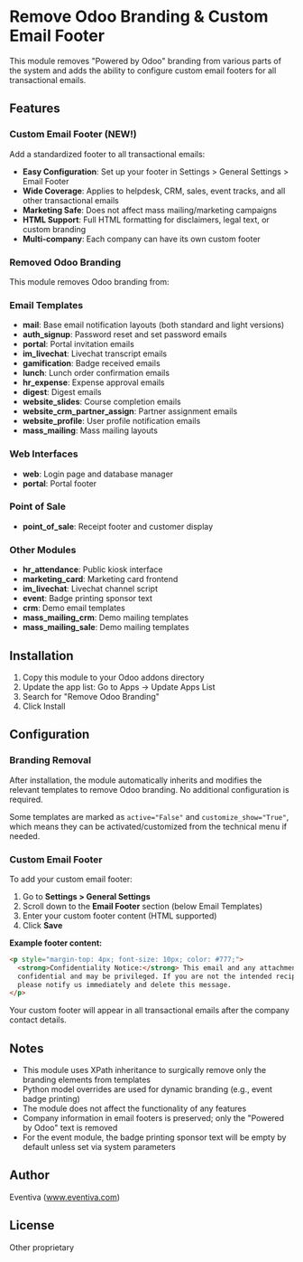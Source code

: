 # Remove Odoo Branding & Custom Email Footer

This module removes "Powered by Odoo" branding from various parts of the system and adds the ability to configure custom email footers for all transactional emails.

## Features

### Custom Email Footer (NEW!)

Add a standardized footer to all transactional emails:

- **Easy Configuration**: Set up your footer in Settings > General Settings > Email Footer
- **Wide Coverage**: Applies to helpdesk, CRM, sales, event tracks, and all other transactional emails
- **Marketing Safe**: Does not affect mass mailing/marketing campaigns
- **HTML Support**: Full HTML formatting for disclaimers, legal text, or custom branding
- **Multi-company**: Each company can have its own custom footer

### Removed Odoo Branding

This module removes Odoo branding from:

### Email Templates

- **mail**: Base email notification layouts (both standard and light versions)
- **auth_signup**: Password reset and set password emails
- **portal**: Portal invitation emails
- **im_livechat**: Livechat transcript emails
- **gamification**: Badge received emails
- **lunch**: Lunch order confirmation emails
- **hr_expense**: Expense approval emails
- **digest**: Digest emails
- **website_slides**: Course completion emails
- **website_crm_partner_assign**: Partner assignment emails
- **website_profile**: User profile notification emails
- **mass_mailing**: Mass mailing layouts

### Web Interfaces

- **web**: Login page and database manager
- **portal**: Portal footer

### Point of Sale

- **point_of_sale**: Receipt footer and customer display

### Other Modules

- **hr_attendance**: Public kiosk interface
- **marketing_card**: Marketing card frontend
- **im_livechat**: Livechat channel script
- **event**: Badge printing sponsor text
- **crm**: Demo email templates
- **mass_mailing_crm**: Demo mailing templates
- **mass_mailing_sale**: Demo mailing templates

## Installation

1. Copy this module to your Odoo addons directory
2. Update the app list: Go to Apps → Update Apps List
3. Search for "Remove Odoo Branding"
4. Click Install

## Configuration

### Branding Removal

After installation, the module automatically inherits and modifies the relevant templates to remove Odoo branding. No additional configuration is required.

Some templates are marked as `active="False"` and `customize_show="True"`, which means they can be activated/customized from the technical menu if needed.

### Custom Email Footer

To add your custom email footer:

1. Go to **Settings > General Settings**
2. Scroll down to the **Email Footer** section (below Email Templates)
3. Enter your custom footer content (HTML supported)
4. Click **Save**

**Example footer content:**

```html
<p style="margin-top: 4px; font-size: 10px; color: #777;">
  <strong>Confidentiality Notice:</strong> This email and any attachments are
  confidential and may be privileged. If you are not the intended recipient,
  please notify us immediately and delete this message.
</p>
```

Your custom footer will appear in all transactional emails after the company contact details.

## Notes

- This module uses XPath inheritance to surgically remove only the branding elements from templates
- Python model overrides are used for dynamic branding (e.g., event badge printing)
- The module does not affect the functionality of any features
- Company information in email footers is preserved; only the "Powered by Odoo" text is removed
- For the event module, the badge printing sponsor text will be empty by default unless set via system parameters

## Author

Eventiva (www.eventiva.com)

## License

Other proprietary
